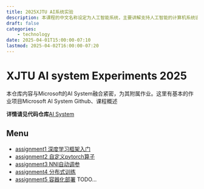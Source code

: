 ```yaml
---
title: 2025XJTU AI系统实验
description: 本课程的中文名称设定为人工智能系统，主要讲解支持人工智能的计算机系统设计，对应的英文课程名称为 System for AI。本课程中将交替使用以下词汇：人工智能系统，AI-System 和 System for AI。本课程为微软人工智能教育与共建社区中规划的人工智能相关教程之一，在基础教程模块下，课程编号和名称为 A6-人工智能系统。
draft: false
categories: 
    - technology
date: 2025-04-01T15:00:00-07:10
lastmod: 2025-04-02T16:00:00-07:20
---
```

# XJTU AI system Experiments 2025


本仓库内容与Microsoft的AI System融合紧密，为其附属作业。这里有基本的作业项目Microsoft AI System Github、课程概述

**详情请见代码仓库**[AI System](https://github.com/user-xixiboliya/ai_system_HW)

## Menu
- [assignment1 深度学习框架入门](https://github.com/user-xixiboliya/ai_system_HW/ai%20system%20assignment1/README.md)
- [assignment2 自定义pytorch算子](https://github.com/user-xixiboliya/ai_system_HW/ai%20system%20assignment2/README.md)
- [assignment3 NNI自动调参](https://github.com/user-xixiboliya/ai_system_HW/ai%20system%20assignment3/README.md)
- [assignment4 分布式训练](https://github.com/user-xixiboliya/ai_system_HW/ai%20system%20assignment4/README.md) 
- [assignment5 容器化部署](https://github.com/user-xixiboliya/ai_system_HW/ai%20system%20assignment5/README.md) 
TODO...